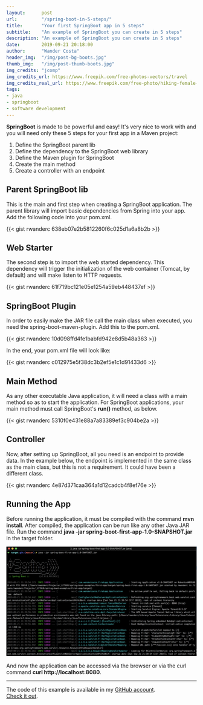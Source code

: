 ```yaml
---
layout:      post
url:         "/spring-boot-in-5-steps/"
title:       "Your first SpringBoot app in 5 steps"
subtitle:    "An example of SpringBoot you can create in 5 steps"
description: "An example of SpringBoot you can create in 5 steps"
date:        2019-09-21 20:18:00
author:      "Wander Costa"
header_img:  "/img/post-bg-boots.jpg"
thumb_img:   "/img/post-thumb-boots.jpg"
img_credits: "jcomp"
img_credits_url: https://www.freepik.com/free-photos-vectors/travel
img_credits_real_url: https://www.freepik.com/free-photo/hiking-female-boots_3709511.htm#page=8&query=boot&position=38
tags:
- java
- springboot
- software development
---
```


**SpringBoot** is made to be powerful and easy! It's very nice to work with and you will need only these 5 steps for your first app in a Maven project:

1. Define the SpringBoot parent lib
2. Define the dependency to the SpringBoot web library
3. Define the Maven plugin for SpringBoot
4. Create the main method
5. Create a controller with an endpoint

## Parent SpringBoot lib

This is the main and first step when creating a SpringBoot application. The parent library will import basic dependencies from Spring into your app. Add the following code into your pom.xml.

{{< gist rwanderc 638eb07e2b5812260f6c025d1a6a8b2b >}}

## Web Starter

The second step is to import the web started dependency. This dependency will trigger the initialization of the web container (Tomcat, by default) and will make listen to HTTP requests.

{{< gist rwanderc 61f719bc121e05e1254a59eb448437ef >}}

## SpringBoot Plugin

In order to easily make the JAR file call the main class when executed, you need the spring-boot-maven-plugin. Add this to the pom.xml.

{{< gist rwanderc 10d098ffd4fe1babfd942e8d5b48a363 >}}

In the end, your pom.xml file will look like:

{{< gist rwanderc c012975e5f38dc3b2ef5e1c1d91433d6 >}}

## Main Method

As any other executable Java application, it will need a class with a main method so as to start the application. For SpringBoot applications, your main method must call SpringBoot's **run()** method, as below.

{{< gist rwanderc 5310f0e431e88a7a83389ef3c904be2a >}}

## Controller

Now, after setting up SpringBoot, all you need is an endpoint to provide data. In the example below, the endpoint is implemented in the same class as the main class, but this is not a requirement. It could have been a different class.

{{< gist rwanderc 4e87d371caa364a1d12cadcb4f8ef76e >}}

## Running the App

Before running the application, it must be compiled with the command **mvn install**. After compiled, the application can be run like any other Java JAR file. Run the command **java -jar spring-boot-first-app-1.0-SNAPSHOT.jar** in the target folder.

![img/spring-boot-startup-screen.png](/img/spring-boot-startup-screen.png)

And now the application can be accessed via the browser or via the curl command **curl http://localhost:8080**.

---

The code of this example is available in my [GitHub account][github].<br>
[Check it out][code-example].

[code-example]:https://github.com/rwanderc/examples/tree/master/spring-boot/spring-boot-first-app
[github]:https://github.com/rwanderc